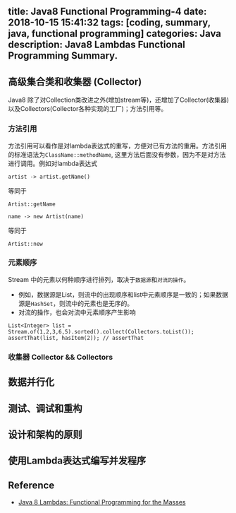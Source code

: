 title: Java8 Functional Programming-4
date: 2018-10-15 15:41:32
tags: [coding, summary, java, functional programming]
categories:  Java 
description: Java8 Lambdas Functional Programming Summary.
---

## 高级集合类和收集器 (Collector)

Java8 除了对Collection类改进之外(增加stream等)，还增加了Collector(收集器)以及Collectors(Collector各种实现的工厂)；方法引用等。

### 方法引用

方法引用可以看作是对lambda表达式的重写，方便对已有方法的重用。方法引用的标准语法为`ClassName::methodName`, 这里方法后面没有参数，因为不是对方法进行调用。例如对lambda表达式
```
artist -> artist.getName()
```
等同于
```
Artist::getName
```


```
name -> new Artist(name)
```
等同于

```
Artist::new
```

### 元素顺序

Stream 中的元素以何种顺序进行排列，取决于`数据源`和`对流的操作`。

- 例如，数据源是List，则流中的出现顺序和list中元素顺序是一致的；如果数据源是`HashSet`，则流中的元素也是无序的。
- 对流的操作，也会对流中元素顺序产生影响

```
List<Integer> list = Stream.of(1,2,3,6,5).sorted().collect(Collectors.toList());
assertThat(list, hasItem(2)); // assertThat 
```

### 收集器 Collector && Collectors

## 数据并行化

## 测试、调试和重构

## 设计和架构的原则

## 使用Lambda表达式编写并发程序

## Reference
- [Java 8 Lambdas: Functional Programming for the Masses](https://www.amazon.com/Java-Lambdas-Functional-Programming-Masses/dp/1449370772)
